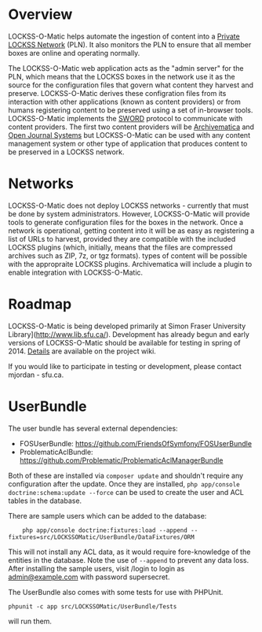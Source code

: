 Overview
========

LOCKSS-O-Matic helps automate the ingestion of content into a
[Private LOCKSS Network](http://www.lockss.org/community/networks/) (PLN).
It also monitors the PLN to ensure that all member boxes are online and
operating normally.

The LOCKSS-O-Matic web application acts as the "admin server" for the PLN,
which means that the LOCKSS boxes in the network use it as the source for the
configuration files that govern what content they harvest and preserve.
LOCKSS-O-Matic derives these configration files from its interaction with
other applications (known as content providers) or from humans registering
content to be preserved using a set of in-browser tools. LOCKSS-O-Matic
implements the [SWORD](http://swordapp.org/) protocol to communicate with
content providers. The first two content providers will
be [Archivematica](https://www.archivematica.org) and
[Open Journal Systems](http://pkp.sfu.ca/ojs/) but LOCKSS-O-Matic can be used
with any content management system or other type of application that produces
content to be preserved in a LOCKSS network.

Networks
========

LOCKSS-O-Matic does not deploy LOCKSS networks - currently that must be done by
system administrators. However, LOCKSS-O-Matic will provide tools to generate
configuration files for the boxes in the network. Once a network is operational,
getting content into it will be as easy as registering a list of URLs to harvest,
provided they are compatible with the included LOCKSS plugins (which, initially,
means that the files are compressed archives such as ZIP, 7z, or tgz formats).
 types of content will be possible with the appropraite LOCKSS plugins.
Archivematica will include a plugin to enable integration with LOCKSS-O-Matic.

Roadmap
=======

LOCKSS-O-Matic is being developed primarily at
Simon Fraser University Library](http://www.lib.sfu.ca/). Development has
already begun and early versions of LOCKSS-O-Matic should be available for
testing in spring of 2014.
[Details](https://github.com/mjordan/lockss-o-matic/wiki/Roadmap) are available
on the project wiki.

If you would like to participate in testing or development, please contact
mjordan - sfu.ca.


UserBundle
==========

The user bundle has several external dependencies:

 * FOSUserBundle: https://github.com/FriendsOfSymfony/FOSUserBundle
 * ProblematicAclBundle: https://github.com/Problematic/ProblematicAclManagerBundle

Both of these are installed via `composer update` and shouldn't require any
configuration after the update. Once they are installed, `php app/console doctrine:schema:update --force` can
be used to create the user and ACL tables in the database.

There are sample users which can be added to the database:

```
    php app/console doctrine:fixtures:load --append --fixtures=src/LOCKSSOMatic/UserBundle/DataFixtures/ORM
```

This will not install any ACL data, as it would require fore-knowledge of the entities
in the database. Note the use of `--append` to prevent any data loss. After installing
the sample users, visit /login to login as admin@example.com with password supersecret.

The UserBundle also comes with some tests for use with PHPUnit.

```
phpunit -c app src/LOCKSSOMatic/UserBundle/Tests
```

will run them.
